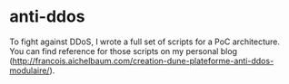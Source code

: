 anti-ddos
=========

To fight against DDoS, I wrote a full set of scripts for a PoC architecture. You can find reference for those scripts on my personal blog (http://francois.aichelbaum.com/creation-dune-plateforme-anti-ddos-modulaire/).

